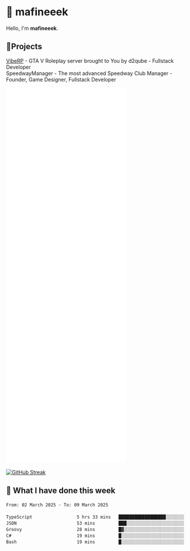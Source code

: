 # 👋 mafineeek
Hello, I'm **mafineeek**.

## 📝Projects

[VibeRP](https://v-rp.pl) - GTA V Roleplay server brought to You by d2qube - Fullstack Developer<br/>
SpeedwayManager - The most advanced Speedway Club Manager - Founder, Game Designer, Fullstack Developer


![](./github-metrics.svg)

[![GitHub Streak](https://streak-stats.demolab.com/?user=mafineeek)](https://git.io/streak-stats)

## 📰 What I have done this week
<!--START_SECTION:waka-->

```txt
From: 02 March 2025 - To: 09 March 2025

TypeScript                 5 hrs 33 mins   ██████████████████░░░░░░░   71.45 %
JSON                       53 mins         ███░░░░░░░░░░░░░░░░░░░░░░   11.54 %
Groovy                     28 mins         █▓░░░░░░░░░░░░░░░░░░░░░░░   06.01 %
C#                         19 mins         █░░░░░░░░░░░░░░░░░░░░░░░░   04.19 %
Bash                       19 mins         █░░░░░░░░░░░░░░░░░░░░░░░░   04.12 %
```

<!--END_SECTION:waka-->
